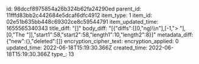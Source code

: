 id: 98dccf8975854a26b324b62fa24290ed
parent_id: 11fffd83bb2c442684e5dcaf6dfc4912
item_type: 1
item_id: 02e51b635bb448c69302ce8c59544791
item_updated_time: 1655565340343
title_diff: "[]"
body_diff: "[{\"diffs\":[[0,\"ng)\\\n\"],[-1,\"> \"],[0,\"The \"]],\"start1\":58,\"start2\":58,\"length1\":10,\"length2\":8}]"
metadata_diff: {"new":{},"deleted":[]}
encryption_cipher_text: 
encryption_applied: 0
updated_time: 2022-06-18T15:19:30.366Z
created_time: 2022-06-18T15:19:30.366Z
type_: 13